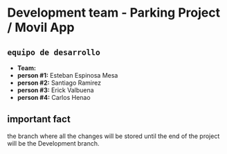 # Development team - Parking Project / Movil App 

##  `equipo de desarrollo`

- **Team:** 
- **person #1:**  Esteban Espinosa Mesa
- **person #2:**  Santiago Ramirez
- **person #3:**  Erick Valbuena
- **person #4:**  Carlos Henao   

  
## important fact

the branch where all the changes will be stored until the end of the project will be the Development branch. 
